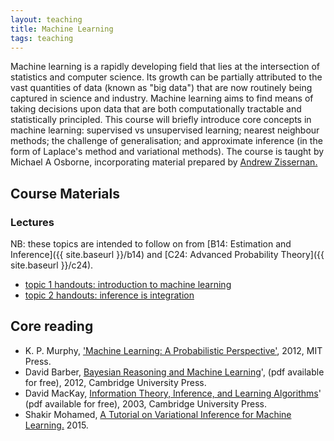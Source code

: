 ```yaml
---
layout: teaching
title: Machine Learning
tags: teaching
---
```

Machine learning is a rapidly developing field that lies at the intersection of statistics and computer science.
Its growth can be partially attributed to the vast quantities of data (known as "big data") that are now routinely being captured in science and industry.
Machine learning aims to find means of taking decisions upon data that are both computationally tractable and statistically principled.
This course will briefly introduce core concepts in machine learning: supervised vs unsupervised learning; nearest neighbour methods; the challenge of generalisation; and approximate inference (in the form of Laplace's method and variational methods).
The course is taught by Michael A Osborne, incorporating material prepared by [Andrew Zissernan.](http://www.robots.ox.ac.uk/~az/)


## Course Materials

### Lectures
NB: these topics are intended to follow on from [B14: Estimation and Inference]({{ site.baseurl }}/b14) and [C24: Advanced Probability Theory]({{ site.baseurl }}/c24).

<ul class='plus'>
    <li>
        <a href="{{ site.baseurl }}/teaching/C19/1_introduction.pdf">
            topic 1 handouts: introduction to machine learning
        </a>
    </li>
    <li>
        <a href="{{ site.baseurl }}/teaching/C19/2_inference_is_integration.pdf">
            topic 2 handouts: inference is integration
        </a>
    </li>
</ul>

<!-- 
### Examples Class

The solutions to the example sheet are provided below: of course, you will benefit most from attempting the questions on your own first.

<ul class='plus'>
    <li>
        <a href="{{ site.baseurl }}/teaching/C19/c19_adv_prob_examples.pdf">
            example sheet
        </a>
    </li>    
    <li>
        <a href="{{ site.baseurl }}/teaching/C19/c19_adv_prob_solutions.pdf">
            solutions
        </a>
    </li>
</ul>

## Past papers

Please note that the solutions to the probability questions on 2012 and 2014 past C24 papers are slightly incorrect. You may wish to refer instead to problems from the texts below. 
 -->

## Core reading

<ul class='plus'>
<li>K. P. Murphy, <a href="http://www.amazon.co.uk/Machine-Learning-Probabilistic-Perspective-Computation/dp/0262018020/ref=sr_1_1?ie=UTF8&qid=1452883070&sr=8-1&keywords=machine+learning+a+probabilistic+perspective">'Machine Learning: A Probabilistic Perspective'</a>, 2012, MIT Press.</li>
<li>David Barber, <a href="http://web4.cs.ucl.ac.uk/staff/D.Barber/pmwiki/pmwiki.php?n=Brml.Online"> Bayesian Reasoning and Machine Learning</a>', (pdf available for free), 2012, Cambridge University Press. </li>
<li>David MacKay, <a href="http://www.inference.phy.cam.ac.uk/itprnn/book.html"> Information Theory, Inference, and Learning Algorithms</a>' (pdf available for free), 2003, Cambridge University Press. 
</li>
<li>
    Shakir Mohamed, <a href="http://www.shakirm.com/papers/VITutorial.pdf">A Tutorial on Variational Inference for Machine Learning.</a> 2015.
</li>
</ul>


